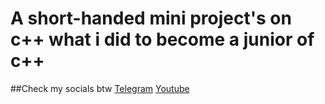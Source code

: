 # A short-handed mini project's on c++ what i did to become a junior of c++
##Check my socials btw
[Telegram](https://t.me/+-Dkel1g1Khs1MmUy)
[Youtube](http://youtube.com/@Flaemeee)
